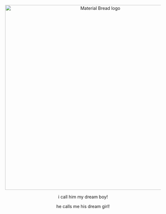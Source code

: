 <p align="center">
    <img width="600" src="https://github.com/user-attachments/assets/fde94527-7828-482e-b994-ce7658b3c2f7" alt="Material Bread logo">
</p>

<p align="center">
i call him my dream boy!
</p>

<p align="center">
he calls me his dream girl!
</p>


